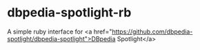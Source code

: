 dbpedia-spotlight-rb
====================

A simple ruby interface for &lt;a href="https://github.com/dbpedia-spotlight/dbpedia-spotlight">DBpedia Spotlight&lt;/a>